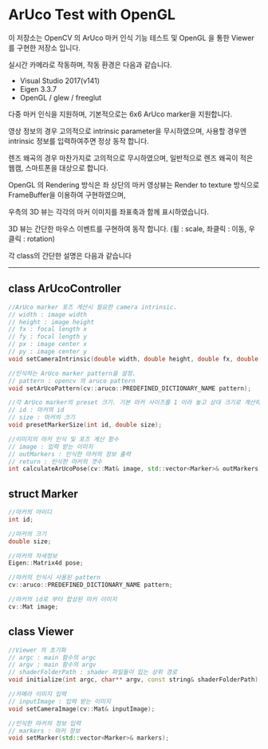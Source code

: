 # ArUco Test with OpenGL

이 저장소는 OpenCV 의 ArUco 마커 인식 기능 테스트 및 OpenGL 을 통한 Viewer 를 구현한 저장소 입니다.

실시간 카메라로 작동하며, 작동 환경은 다음과 같습니다.

- Visual Studio 2017(v141)
- Eigen 3.3.7
- OpenGL / glew / freeglut

다중 마커 인식을 지원하며, 기본적으로는 6x6 ArUco marker을 지원합니다. 

영상 정보의 경우 고의적으로 intrinsic parameter을 무시하였으며, 사용할 경우엔 intrinsic 정보를 입력하여주면 정상 동작 합니다.

렌즈 왜곡의 경우 마찬가지로 고의적으로 무시하였으며, 일반적으로 렌즈 왜곡이 적은 웹캠, 스마트폰을 대상으로 합니다.

OpenGL 의 Rendering 방식은 좌 상단의 마커 영상뷰는 Render to texture 방식으로 FrameBuffer을 이용하여 구현하였으며, 

우측의 3D 뷰는 각각의 마커 이미지를 좌표축과 함께 표시하였습니다.

3D 뷰는 간단한 마우스 이벤트를 구현하여 동작 합니다. (휠 : scale, 좌클릭 : 이동, 우클릭 : rotation)

각 class의 간단한 설명은 다음과 같습니다

---

## class ArUcoController

```cpp
//ArUco marker 포즈 계산시 필요한 camera intrinsic.
// width : image width
// height : image height
// fx : focal length x
// fy : focal length y
// px : image center x
// py : image center y
void setCameraIntrinsic(double width, double height, double fx, double fy, double px, double py);

//인식하는 ArUco marker pattern을 설정.
// pattern : opencv 의 aruco pattern
void setArUcoPattern(cv::aruco::PREDEFINED_DICTIONARY_NAME pattern);

//각 ArUco marker의 preset 크기. 기본 마커 사이즈를 1 이라 놓고 상대 크기로 계산하여 입력.
// id : 마커의 id
// size : 마커의 크기
void presetMarkerSize(int id, double size);

//이미지의 마커 인식 및 포즈 계산 함수
// image : 입력 받는 이미지
// outMarkers : 인식한 마커의 정보 출력
// return : 인식한 마커의 갯수
int calculateArUcoPose(cv::Mat& image, std::vector<Marker>& outMarkers);
```

## struct Marker

```cpp
//마커의 아이디
int id;

//마커의 크기
double size;

//마커의 자세정보
Eigen::Matrix4d pose;

//마커의 인식시 사용된 pattern
cv::aruco::PREDEFINED_DICTIONARY_NAME pattern;

//마커의 id로 부터 합성된 마커 이미지
cv::Mat image;
```

## class Viewer

```cpp
//Viewer 의 초기화
// argc : main 함수의 argc
// argv : main 함수의 argv
// shaderFolderPath : shader 파일들이 입는 상위 경로
void initialize(int argc, char** argv, const string& shaderFolderPath);

//카메라 이미지 입력
// inputImage : 입력 받는 이미지
void setCameraImage(cv::Mat& inputImage);

//인식한 마커의 정보 입력
// markers : 마커 정보
void setMarker(std::vector<Marker>& markers);
```
